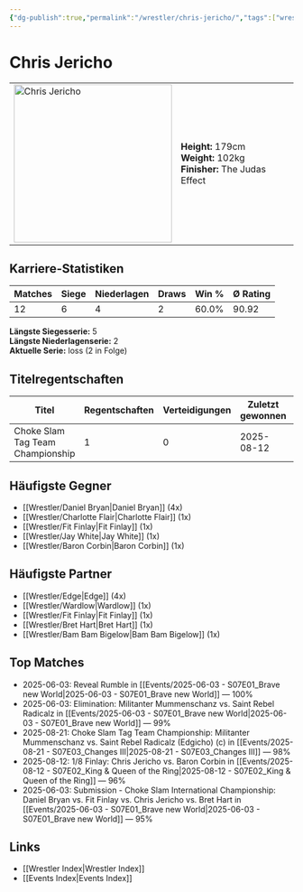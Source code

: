 ```yaml
---
{"dg-publish":true,"permalink":"/wrestler/chris-jericho/","tags":["wrestler"],"noteIcon":"","created":"2025-08-11T09:33:18.119+02:00"}
---
```



# Chris Jericho

<table>
<tr>
<td><img src="Chris Jericho.png" width="280" alt="Chris Jericho"></td>
<td>
<b>Height:</b> 179cm<br>
<b>Weight:</b> 102kg<br>
<b>Finisher:</b> The Judas Effect<br>
</td>
</tr>
</table>

## Karriere-Statistiken

| Matches | Siege | Niederlagen | Draws | Win % | Ø Rating |
|---------|-------|-------------|-------|-------|-----------|
| 12 | 6 | 4 | 2 | 60.0% | 90.92 |

**Längste Siegesserie:** 5<br>**Längste Niederlagenserie:** 2<br>**Aktuelle Serie:** loss (2 in Folge)

## Titelregentschaften
| Titel | Regentschaften | Verteidigungen | Zuletzt gewonnen | Aktuell |
|-------|---------------|----------------|------------------|---------|
| Choke Slam Tag Team Championship | 1 | 0 | 2025-08-12 |  |


## Häufigste Gegner
- [[Wrestler/Daniel Bryan\|Daniel Bryan]] (4x)
- [[Wrestler/Charlotte Flair\|Charlotte Flair]] (1x)
- [[Wrestler/Fit Finlay\|Fit Finlay]] (1x)
- [[Wrestler/Jay White\|Jay White]] (1x)
- [[Wrestler/Baron Corbin\|Baron Corbin]] (1x)

## Häufigste Partner
- [[Wrestler/Edge\|Edge]] (4x)
- [[Wrestler/Wardlow\|Wardlow]] (1x)
- [[Wrestler/Fit Finlay\|Fit Finlay]] (1x)
- [[Wrestler/Bret Hart\|Bret Hart]] (1x)
- [[Wrestler/Bam Bam Bigelow\|Bam Bam Bigelow]] (1x)

## Top Matches
- 2025-06-03: Reveal Rumble in [[Events/2025-06-03 - S07E01_Brave new World\|2025-06-03 - S07E01_Brave new World]] — 100%
- 2025-06-03: Elimination: Militanter Mummenschanz vs. Saint Rebel Radicalz in [[Events/2025-06-03 - S07E01_Brave new World\|2025-06-03 - S07E01_Brave new World]] — 99%
- 2025-08-21: Choke Slam Tag Team Championship: Militanter Mummenschanz vs. Saint Rebel Radicalz (Edgicho) (c) in [[Events/2025-08-21 - S07E03_Changes III\|2025-08-21 - S07E03_Changes III]] — 98%
- 2025-08-12: 1/8 Finlay: Chris Jericho vs. Baron Corbin in [[Events/2025-08-12 - S07E02_King & Queen of the Ring\|2025-08-12 - S07E02_King & Queen of the Ring]] — 96%
- 2025-06-03: Submission - Choke Slam International Championship: Daniel Bryan vs. Fit Finlay vs. Chris Jericho vs. Bret Hart in [[Events/2025-06-03 - S07E01_Brave new World\|2025-06-03 - S07E01_Brave new World]] — 95%

## Links
- [[Wrestler Index\|Wrestler Index]]
- [[Events Index\|Events Index]]

